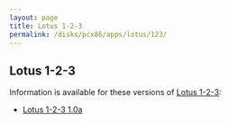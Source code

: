 ```yaml
---
layout: page
title: Lotus 1-2-3
permalink: /disks/pcx86/apps/lotus/123/
---
```


Lotus 1-2-3
---

Information is available for these versions of [Lotus 1-2-3](https://en.wikipedia.org/wiki/Lotus_1-2-3):

* [Lotus 1-2-3 1.0a](1.0a/)
